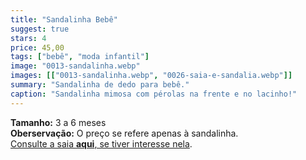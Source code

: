 ```yaml
---
title: "Sandalinha Bebê"
suggest: true
stars: 4
price: 45,00
tags: ["bebê", "moda infantil"]
image: "0013-sandalinha.webp"
images: [["0013-sandalinha.webp", "0026-saia-e-sandalia.webp"]]
summary: "Sandalinha de dedo para bebê."
caption: "Sandalinha mimosa com pérolas na frente e no lacinho!"
---
```


**Tamanho:** 3 a 6 meses  
**Oberservação:** O preço se refere apenas à sandalinha.  
[Consulte a saia **aqui**, se tiver interesse nela](/posts/0026-saia-bebe).
